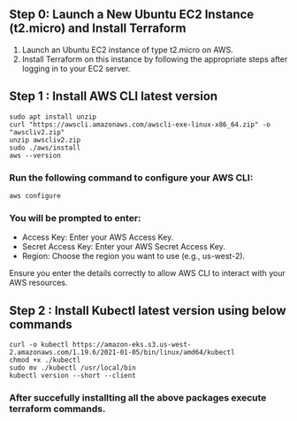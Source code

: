 ## Step 0: Launch a New Ubuntu EC2 Instance (t2.micro) and Install Terraform

1. Launch an Ubuntu EC2 instance of type t2.micro on AWS.
2. Install Terraform on this instance by following the appropriate steps after logging in to your EC2 server.

## Step 1 : Install AWS CLI latest version
```
sudo apt install unzip
curl "https://awscli.amazonaws.com/awscli-exe-linux-x86_64.zip" -o "awscliv2.zip"
unzip awscliv2.zip
sudo ./aws/install
aws --version
```
### Run the following command to configure your AWS CLI:
```
aws configure
```
### You will be prompted to enter:
   - Access Key: Enter your AWS Access Key.
   - Secret Access Key: Enter your AWS Secret Access Key.
   - Region: Choose the region you want to use (e.g., us-west-2).
   
   Ensure you enter the details correctly to allow AWS CLI to interact with your AWS resources.


## Step 2 : Install Kubectl latest version using below commands
```
curl -o kubectl https://amazon-eks.s3.us-west-2.amazonaws.com/1.19.6/2021-01-05/bin/linux/amd64/kubectl
chmod +x ./kubectl
sudo mv ./kubectl /usr/local/bin
kubectl version --short --client
```
### After succefully installting all the above packages execute terraform commands.
